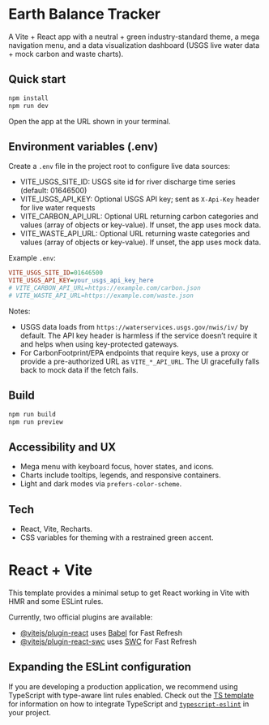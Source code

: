 # Earth Balance Tracker

A Vite + React app with a neutral + green industry-standard theme, a mega navigation menu, and a data visualization dashboard (USGS live water data + mock carbon and waste charts).

## Quick start

```bash
npm install
npm run dev
```

Open the app at the URL shown in your terminal.

## Environment variables (.env)
Create a `.env` file in the project root to configure live data sources:

- VITE_USGS_SITE_ID: USGS site id for river discharge time series (default: 01646500)
- VITE_USGS_API_KEY: Optional USGS API key; sent as `X-Api-Key` header for live water requests
- VITE_CARBON_API_URL: Optional URL returning carbon categories and values (array of objects or key-value). If unset, the app uses mock data.
- VITE_WASTE_API_URL: Optional URL returning waste categories and values (array of objects or key-value). If unset, the app uses mock data.

Example `.env`:

```ini
VITE_USGS_SITE_ID=01646500
VITE_USGS_API_KEY=your_usgs_api_key_here
# VITE_CARBON_API_URL=https://example.com/carbon.json
# VITE_WASTE_API_URL=https://example.com/waste.json
```

Notes:
- USGS data loads from `https://waterservices.usgs.gov/nwis/iv/` by default. The API key header is harmless if the service doesn’t require it and helps when using key-protected gateways.
- For CarbonFootprint/EPA endpoints that require keys, use a proxy or provide a pre-authorized URL as `VITE_*_API_URL`. The UI gracefully falls back to mock data if the fetch fails.

## Build

```bash
npm run build
npm run preview
```

## Accessibility and UX
- Mega menu with keyboard focus, hover states, and icons.
- Charts include tooltips, legends, and responsive containers.
- Light and dark modes via `prefers-color-scheme`.

## Tech
- React, Vite, Recharts.
- CSS variables for theming with a restrained green accent.

# React + Vite

This template provides a minimal setup to get React working in Vite with HMR and some ESLint rules.

Currently, two official plugins are available:

- [@vitejs/plugin-react](https://github.com/vitejs/vite-plugin-react/blob/main/packages/plugin-react) uses [Babel](https://babeljs.io/) for Fast Refresh
- [@vitejs/plugin-react-swc](https://github.com/vitejs/vite-plugin-react/blob/main/packages/plugin-react-swc) uses [SWC](https://swc.rs/) for Fast Refresh

## Expanding the ESLint configuration

If you are developing a production application, we recommend using TypeScript with type-aware lint rules enabled. Check out the [TS template](https://github.com/vitejs/vite/tree/main/packages/create-vite/template-react-ts) for information on how to integrate TypeScript and [`typescript-eslint`](https://typescript-eslint.io) in your project.
